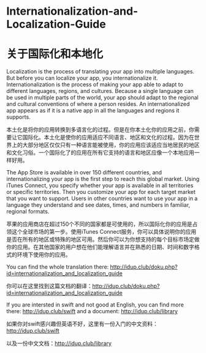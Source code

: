 # Internationalization-and-Localization-Guide
# 关于国际化和本地化

 Localization is the process of translating your app into multiple languages. But before you can localize your app, you internationalize it. Internationalization is the process of making your app able to adapt to different languages, regions, and cultures. Because a single language can be used in multiple parts of the world, your app should adapt to the regional and cultural conventions of where a person resides. An internationalized app appears as if it is a native app in all the languages and regions it supports.

本土化是将你的应用转换到多语言化的过程。但是在你本土化你的应用之前，你需要让它国际化。本土化是使你的应用适应不同语言、地区和文化的过程。因为在世界上的大部分地区仅仅只有一种语言能被使用，你的应用应该适应当地居民的地区和文化习俗。一个国际化了的应用在所有它支持的语言和地区应像一个本地应用一样好用。

The App Store is available in over 150 different countries, and internationalizing your app is the first step to reach this global market. Using iTunes Connect, you specify whether your app is available in all territories or specific territories. Then you customize your app for each target market that you want to support. Users in other countries want to use your app in a language they understand and see dates, times, and numbers in familiar, regional formats.

苹果的应用商店在超过150个不同的国家都是可使用的，所以国际化你的应用是占领这个全球市场的第一步。使用iTunes Connect服务，你可以具体说明你的应用是否在所有的地区或特殊的地区可用。然后你可以为你想支持的每个目标市场定做你的应用。在其他国家的用户想在他们能理解语言并在熟悉的日期、时间和数字格式的环境下使用你的应用。

You can find the whole translation there: http://idup.club/doku.php?id=internationalization_and_localization_guide

你可以在这里找到这篇文档的翻译：http://idup.club/doku.php?id=internationalization_and_localization_guide

If you are intersted in swift and not good at English, you can find more there: http://idup.club/swift 
and a document: http://idup.club/library

如果你对swift感兴趣但英语不好，这里有一份入门的中文资料：http://idup.club/swift 

以及一份中文文档：http://idup.club/library
